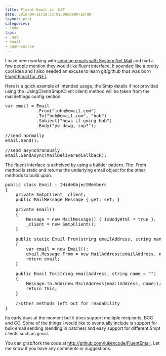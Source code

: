 ```yaml
---
title: Fluent Email in .NET
date: 2010-04-11T18:33:01.0000000+10:00
layout: post
categories:
- Code
tags:
- .net
- email
- open-source
---
```


I have been working with <a href="http://lukencode.com/2010/04/08/synchronous-asynchronous-email-sender/">sending emails with System.Net.Mail</a> and had a few people mention they would like fluent interface. It sounded like a pretty cool idea and I also needed an excuse to learn git/github thus was born <a href="http://github.com/lukencode/FluentEmail" target="_blank">FluentEmail for .NET</a>.

Here is a quick example of intended usage, the Smtp details if not provided using the .UsingClient(SmptClient client) method will be taken from the mailSettings config section.

<pre class="prettyprint">
var email = Email
            .From("john@email.com")
            .To("bob@email.com", "bob")
            .Subject("hows it going bob")
            .Body("yo dawg, sup?");

//send normally
email.Send();

//send asynchronously
email.SendAsync(MailDeliveredCallback);
</pre>

The fluent interface is acheived by using a builder pattern. The .From method is static and returns the underlying email object for the other methods to build upon.

<pre class="prettyprint">
public class Email : IHideObjectMembers
{
    private SmtpClient _client;
    public MailMessage Message { get; set; }

    private Email()
    {
        Message = new MailMessage() { IsBodyHtml = true };
        _client = new SmtpClient();
    }

    public static Email From(string emailAddress, string name = "")
    {
        var email = new Email();
        email.Message.From = new MailAddress(emailAddress, name);
        return email;
    }

    public Email To(string emailAddress, string name = "")
    {
        Message.To.Add(new MailAddress(emailAddress, name));
        return this;
    }

    //other methods left out for readability
}</pre>

Its early days at the moment but it does support multiple recipients, BCC and CC. Some of the things I would like to eventually include is support for bulk email sending (sending in batches) and easy support for different Smpt clients such as gmail.

You can grab/fork the code at <a title="http://github.com/lukencode/FluentEmail" href="http://github.com/lukencode/FluentEmail">http://github.com/lukencode/FluentEmail</a>. Let me know if you have any comments or suggestions.